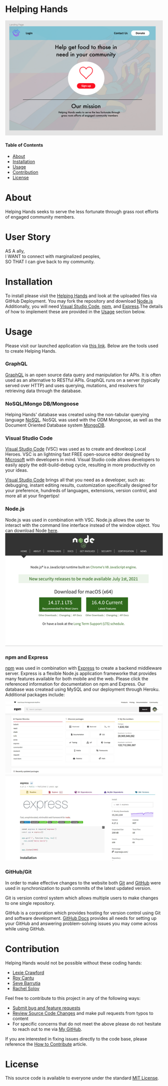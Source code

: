 # Helping Hands
![](./Assets/helpinghands.png)

#### Table of Contents

- [About](#About)
- [Installation](#Installation)
- [Usage](#Usage)
- [Contribution](#Contribution)
- [License](#License)

# About
Helping Hands seeks to serve the less fortunate through grass root efforts of engaged community members.

# User Story
AS A ally,<br>
I WANT to connect with marginalized peoples, <br>
SO THAT I can give back to my community.

# Installation
To install please visit the [Helping Hands](https://github.com/r0yster/helping-hands) and look at the uploaded files via GitHub Deployment. You may fork the repository and download [Node.js](https://nodejs.org/en/) Additionally, you will need [Visual Studio Code](https://code.visualstudio.com/), [npm](https://www.npmjs.com/), and [Express](https://www.npmjs.com/package/express).The details of how to implement these are provided in the [Usage](#Usage) section below.

# Usage   
Please visit our launched application via [this link](https://helping-hands-rlrs.herokuapp.com/). Below are the tools used to create Helping Hands.


### GraphQL
[GraphQL](https://graphql.org/) is an open source data query and manipulation for APIs. It is often used as an alternative to RESTful APIs. GraphQL runs on a server (typically served over HTTP) and uses querying, mutations, and resolvers for retrieving data through the database.



### NoSQL/Mongo DB/Mongoose
Helping Hands' database was created using the non-tabular querying language [NoSQL](https://www.mongodb.com/nosql-explained). NoSQL was used with the ODM Mongoose, as well as the Document Oriented Database system [MongoDB](https://www.mongodb.com/).

### Visual Studio Code
[Visual Studio Code](https://code.visualstudio.com/) (VSC) was used as to create and develeop Local Heroes. VSC is an lightning fast FREE open-source editor designed by [Microsoft](https://www.microsoft.com/en-us/) with developers in mind. Visual Studio code allows developers to easily apply the edit-build-debug cycle, resulting in more productivity on your ideas.

[Visual Studio Code](https://code.visualstudio.com/) brings all that you need as a developer, such as: debugging, instant editing results, customization specifically designed for your preference, hundreds of languages, extensions, version control, and more all at your fingertips!
### Node.js

Node.js was used in combination with VSC. Node.js allows the user to interact with the command line interface instead of the window object. You can download Node [here](https://nodejs.org/en/).
![](Assets/node.jpg)

### npm and Express

[npm](https://www.npmjs.com/package/inquirer) was used in combination with [Express](https://expressjs.com/) to create a backend middleware server. Express is a flexible Node.js application frameworke that provides many features available for both mobile and the web. Please click the referenced information for documentation on npm and Express. Our database was createad using MySQL and our deployment through Heroku. Additional packages include:

![](Assets/npm.JPG)
![](Assets/express.JPG)


### GitHub/Git

In order to make effective changes to the website both [Git](https://gitforwindows.org/) and [GitHub](https://github.com/) were used in synchronization to push commits of the latest updated version.

Git is version control system which allows multiple users to make changes to one single repository.

GitHub is a corporation which provides hosting for version control using Git and software development. [GitHub Docs](https://docs.github.com/en/free-pro-team@latest/github/setting-up-and-managing-your-github-user-account/managing-user-account-settings) provides all needs for setting up your GitHub and answering problem-solving issues you may come across while using GitHub.


# Contribution
Helping Hands would not be possible without these coding hands:

- [Lexie Crawford](https://github.com/lexcraw4d)
- [Roy Cantu](https://github.com/r0yster)
- [Seve Barrutia](https://github.com/SeveBa)
- [Rachel Solov](https://github.com/rsolov23)

Feel free to contribute to this project in any of the following ways:

- [Submit bug and feature requests](https://github.com/r0yster/helping-hands/issues)
- [Review Source Code Changes](https://github.com/r0yster/helping-hands/pulls) and make pull requests from typos to content
- For specific concerns that do not meet the above please do not hesitate to reach out to me via [My GitHub](urlhere).

If you are interested in fixing issues directly to the code base, please reference the [How to Contribute](https://github.com/microsoft/vscode/wiki/How-to-Contribute) article.

# License

This source code is available to everyone under the standard [MIT License](https://github.com/microsoft/vscode/blob/master/LICENSE.txt).


